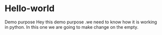 # Hello-world
Demo purpose
Hey this demo purpose .we need to know how it is working in python.
In this  one we are going to make change on the empty.
